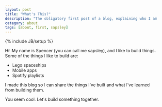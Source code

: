 ```yaml
---
layout: post
title: "What's This?"
description: "The obligatory first post of a blog, explaining who I am and what I'm doing"
category: about
tags: [about, first, sapsley]
---
```

{% include JB/setup %}

Hi! My name is Spencer (you can call me sapsley), and I like to build things.  Some of the things I like to build are:

* Lego spaceships
* Mobile apps
* Spotify playlists

I made this blog so I can share the things I've built and what I've learned from building them.  

You seem cool.  Let's build something together.